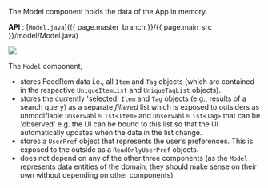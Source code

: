 <!-- markdownlint-disable-file first-line-h1 -->
The Model component holds the data of the App in memory.

**API** : [`Model.java`]({{ page.master_branch }}/{{ page.main_src }}/model/Model.java)

![](images/ModelClassDiagram.png)

The `Model` component,

* stores FoodRem data i.e., all `Item` and `Tag` objects (which are contained in the respective `UniqueItemList` and `UniqueTagList` objects).
* stores the currently 'selected' `Item` and `Tag` objects (e.g., results of a search query) as a separate _filtered_ list which is exposed to outsiders as unmodifiable `ObservableList<Item>` and `ObservableList<Tag>` that can be 'observed' e.g. the UI can be bound to this list so that the UI automatically updates when the data in the list change.
* stores a `UserPref` object that represents the user’s preferences. This is exposed to the outside as a `ReadOnlyUserPref` objects.
* does not depend on any of the other three components (as the `Model` represents data entities of the domain, they should make sense on their own without depending on other components)
